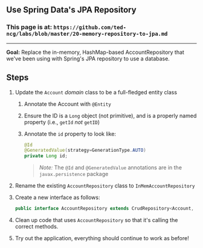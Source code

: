 ## Use Spring Data's JPA Repository

### This page is at: `https://github.com/ted-ncg/labs/blob/master/20-memory-repository-to-jpa.md`

----

**Goal:** Replace the in-memory, HashMap-based AccountRepository that we've been using with Spring's JPA repository to use a database.

## Steps

1. Update the `Account` *domain* class to be a full-fledged entity class
   1. Annotate the Account with `@Entity`
   1. Ensure the ID is a `Long` object (not primitive), and is a properly named property (i.e., `getId` *not* `getID`)
   1. Annotate the `id` property to look like:

      ```java
      @Id 
      @GeneratedValue(strategy=GenerationType.AUTO)
      private Long id;
      ```

      > *Note:* The `@Id` and `@GeneratedValue` annotations are in the `javax.persistence` package

1. Rename the existing `AccountRepository` class to `InMemAccountRepository`

1. Create a new interface as follows:

    ```java
    public interface AccountRepository extends CrudRepository<Account, Long>
    ```

1. Clean up code that uses `AccountRepository` so that it's calling the correct methods.

1. Try out the application, everything should continue to work as before!
